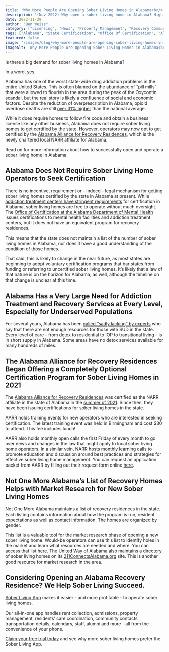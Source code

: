 ```yaml
---
title: 'Why More People Are Opening Sober Living Homes in Alabama<br/>'
description: '(Nov 2022) Why open a sober living home in Alabama? High demand, low regulation & optional AARR certification attract new recovery residences. Learn more.'
date: 2022-11-29
author: "Ben Weiss"
category: ["Licensing", "News", "Property Management", "Recovery Community", "Regulations", "Sober Living Management"]
tags: ["Alabama", "State Certification", "Office Of Certification", "Alabama Department Of Mental Health", "Alabama Alliance For Recovery Residences", "211"]
featured: false
image: "/images/blog/why-more-people-are-opening-sober-living-homes-in-alabama.jpg"
imageAlt: 'Why More People Are Opening Sober Living Homes in Alabama<br/>'
---
```


Is there a big demand for sober living homes in Alabama?

In a word, yes.

Alabama has one of the worst state-wide drug addiction problems in the entire United States. This is often blamed on the abundance of “pill mills” that were allowed to flourish in the area during the peak of the Oxycontin scandal, but the real story is likely a confluence of social and economic factors. Despite the reduction of overprescription in Alabama, opioid overdose deaths are still [over 31% higher](<https://yellowhammernews.com/alabama-among-nations-hardest-hit-states-of-deadly-opioid-epidemic/>) than the national average. 

While it does require homes to follow fire code and obtain a business license like any other business, Alabama does not require sober living homes to get certified by the state. However, operators may now opt to get certified by the [Alabama Alliance for Recovery Residences](<https://aarronline.org/>), which is the newly chartered local NARR affiliate for Alabama. 

Read on for more information about how to successfully open and operate a sober living home in Alabama. 

## Alabama Does Not Require Sober Living Home Operators to Seek Certification

There is no incentive, requirement or - indeed - legal mechanism for getting sober living homes certified by the state in Alabama at present. While [addiction treatment centers have stringent requirements](<https://behavehealth.com/blog/2022/2/4/heres-how-to-open-a-certified-substance-abuse-center-in-alabama-the-nations-most-addicted-state>) for certification in Alabama, sober living homes are free to operate without much oversight. The [Office of Certification at the Alabama Department of Mental Health](<https://mh.alabama.gov/division-of-mental-health-substance-abuse-services/certification/>) issues certifications to mental health facilities and addiction treatment centers, but it does not have an equivalent program for recovery residences. 

This means that the state does not maintain a list of the number of sober living homes in Alabama, nor does it have a good understanding of the condition of those homes. 

That said, this is likely to change in the near future, as most states are beginning to adopt voluntary certification programs that bar states from funding or referring to uncertified sober living homes. It’s likely that a law of that nature is on the horizon for Alabama, as well, although the timeline on that change is unclear at this time. 

## Alabama Has a Very Large Need for Addiction Treatment and Recovery Services at Every Level, Especially for Underserved Populations

For several years, Alabama has been [called “sadly lacking” by experts](<https://www.apr.org/news/2022-10-19/few-options-for-the-addicted-along-the-gulf-coast>) who say that there are not enough resources for those with SUD in the state. Every level of care - from detox to residential to IOP to transitional living - is in short supply in Alabama. Some areas have no detox services available for many hundreds of miles. 

## The Alabama Alliance for Recovery Residences Began Offering a Completely Optional Certification Program for Sober Living Homes in 2021

The [Alabama Alliance for Recovery Residences](<https://aarronline.org/>) was certified as the NARR affiliate in the state of Alabama in the [summer of 2021](<https://www.wsfa.com/2021/07/21/new-safety-guidelines-works-sober-living-homes/>). Since then, they have been issuing certifications for sober living homes in the state. 

AARR holds training events for new operators who are interested in seeking certification. The latest training event was held in Birmingham and cost $30 to attend. This fee includes lunch! 

AARR also holds monthly open calls the first Friday of every month to go over news and changes in the law that might apply to local sober living home operators. In a similar vein, NARR hosts monthly learning calls to promote education and discussion around best practices and strategies for effective sober living home management. You can request an application packet from AARR by filling out their request form online [here](<https://aarronline.org/aarr-application-packet>). 

## Not One More Alabama’s List of Recovery Homes Helps with Market Research for New Sober Living Homes

Not One More Alabama maintains a list of recovery residences in the state. Each listing contains information about how the program is run, resident expectations as well as contact information. The homes are organized by gender. 

This list is a valuable tool for the market research phase of opening a new sober living home. Would-be operators can use this list to identify holes in the market and learn what resources are needed and where. You can access that list [here](<https://www.notonemorealabama.org/sober-living-programs.html>). The United Way of Alabama also maintains a directory of sober living homes on its [211ConnectsAlabama.org](<https://www.211connectsalabama.org/recovery-homes/>) site. This is another good resource for market research in the area.

## Considering Opening an Alabama Recovery Residence? We Help Sober Living Succeed. 

[Sober Living App](<../../../../index.html>) makes it easier - and more profitable - to operate sober living homes. 

Our all-in-one app handles rent collection, admissions, property management, residents’ care coordination, community contacts, transportation details, calendars, staff, alumni and more - all from the convenience of your phone. 

[Claim your free trial today](<https://behavehealth.com/get-started>) and see why more sober living homes prefer the Sober Living App.